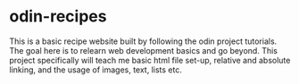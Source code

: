 # odin-recipes
This is a basic recipe website built by following the odin project tutorials.
The goal here is to relearn web development basics and go beyond. This project specifically will teach me basic html file set-up,
relative and absolute linking, and the usage of images, text, lists etc.